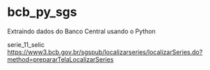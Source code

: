 # bcb_py_sgs
Extraindo dados do Banco Central usando o Python

serie_11_selic
https://www3.bcb.gov.br/sgspub/localizarseries/localizarSeries.do?method=prepararTelaLocalizarSeries

